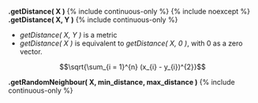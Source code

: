 **.getDistance( X )**
{% include continuous-only %}
{% include noexcept %}
<br />
**.getDistance( X, Y )**
{% include continuous-only %}

- *getDistance( X, Y )* is a metric
- *getDistance( X )* is equivalent to *getDistance( X, 0 )*, with 0 as a zero vector.

$$\sqrt{\sum_{i = 1}^{n} (x_{i} - y_{i})^{2}}$$

**.getRandomNeighbour( X, min_distance, max_distance )**
{% include continuous-only %}